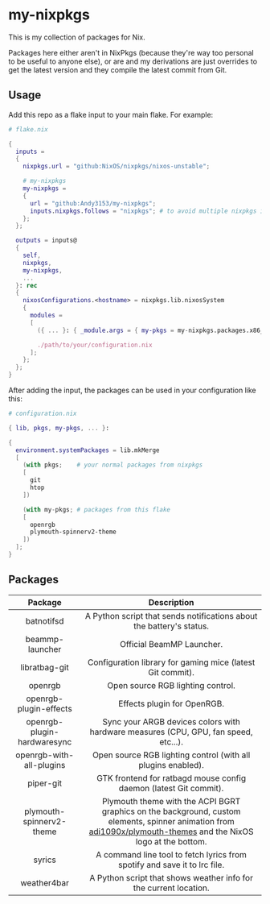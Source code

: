 <!-- vim: set fenc=utf-8 ts=2 sw=0 sts=0 sr et si tw=0 fdm=marker fmr={{{,}}}: -->

# my-nixpkgs
This is my collection of packages for Nix.

Packages here either aren't in NixPkgs (because they're way too personal to be useful to anyone else), or are and my derivations are just overrides to get the latest version and they compile the latest commit from Git.

## Usage
Add this repo as a flake input to your main flake. For example:
<!-- {{{ Sample flake -->
```nix
# flake.nix

{
  inputs =
  {
    nixpkgs.url = "github:NixOS/nixpkgs/nixos-unstable";

    # my-nixpkgs
    my-nixpkgs =
    {
      url = "github:Andy3153/my-nixpkgs";
      inputs.nixpkgs.follows = "nixpkgs"; # to avoid multiple nixpkgs instances on your computer
    };
  };

  outputs = inputs@
  {
    self,
    nixpkgs,
    my-nixpkgs,
    ...
  }: rec
  {
    nixosConfigurations.<hostname> = nixpkgs.lib.nixosSystem
    {
      modules =
      [
        ({ ... }: { _module.args = { my-pkgs = my-nixpkgs.packages.x86_64-linux; }; })

        ./path/to/your/configuration.nix
      ];
    };
  };
}
```
<!-- }}} -->

After adding the input, the packages can be used in your configuration like this:
<!-- {{{ Sample configuration -->
```nix
# configuration.nix

{ lib, pkgs, my-pkgs, ... }:

{
  environment.systemPackages = lib.mkMerge
  [
    (with pkgs;    # your normal packages from nixpkgs
    [
      git
      htop
    ])

    (with my-pkgs; # packages from this flake
    [
      openrgb
      plymouth-spinnerv2-theme
    ])
  ];
}
```
<!-- }}} -->

## Packages
<!-- {{{ Package table -->
| Package                     | Description                                                                                                                                                                                                     |
| :-----:                     | :-------------------------------------------------------------------------------------------------------------------------------------------------------------------------------------------------------------: |
| batnotifsd                  | A Python script that sends notifications about the battery's status.                                                                                                                                            |
| beammp-launcher             | Official BeamMP Launcher.                                                                                                                                                                                       |
| libratbag-git               | Configuration library for gaming mice (latest Git commit).                                                                                                                                                      |
| openrgb                     | Open source RGB lighting control.                                                                                                                                                                               |
| openrgb-plugin-effects      | Effects plugin for OpenRGB.                                                                                                                                                                                     |
| openrgb-plugin-hardwaresync | Sync your ARGB devices colors with hardware measures (CPU, GPU, fan speed, etc...).                                                                                                                             |
| openrgb-with-all-plugins    | Open source RGB lighting control (with all plugins enabled).                                                                                                                                                    |
| piper-git                   | GTK frontend for ratbagd mouse config daemon (latest Git commit).                                                                                                                                               |
| plymouth-spinnerv2-theme    | Plymouth theme with the ACPI BGRT graphics on the background, custom elements, spinner animation from [adi1090x/plymouth-themes](https://github.com/adi1090x/plymouth-themes) and the NixOS logo at the bottom. |
| syrics                      | A command line tool to fetch lyrics from spotify and save it to lrc file.                                                                                                                                       |
| weather4bar                 | A Python script that shows weather info for the current location.                                                                                                                                               |
<!-- }}} -->
